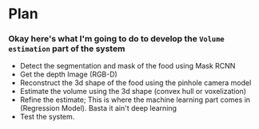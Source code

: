 # Plan

### Okay here's what I'm going to do to develop the `Volume estimation` part of the system

- Detect the segmentation and mask of the food using Mask RCNN
- Get the depth Image (RGB-D)
- Reconstruct the 3d shape of the food using the pinhole camera model
- Estimate the volume using the 3d shape (convex hull or voxelization)
- Refine the estimate; This is where the machine learning part comes in (Regression Model). Basta it ain't deep learning
- Test the system.






